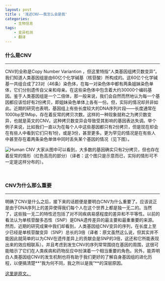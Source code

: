 ```yaml
---
layout: post
title : '浅述CNV——我怎么会是我'
categories:
    - 生物信息
tags:
    - 变异检测
    - 翻译
---
```


### 什么是CNV   
---
CNV的全称是Copy Number Variantion ，但这里特指“人类基因组拷贝数变异”。我们知道人类基因组是由60亿个化学碱基（核苷酸）所构成的。这60亿个化学碱基一共组合成了23对（46条）染色体，在每一对染色体中都有两条姐妹染色单体，它们分别遗传自父亲和母亲。在这些染色体中包含着大约30000个编码基因。鉴于人类基因组是一个二倍体，那一般来说，我们会自然而然地认为每一个基因都应该恰好有2份拷贝，即姐妹染色单体上各有一份。但，实际的情况却并非如此。近期的研究也表明，基因组上有些长度较大的DNA序列片段——长度通常在1000bp至1Mbp，存在着反常的拷贝次数。这样的一种现象就称之为拷贝数变异，也就是英文的CNV。这种拷贝数变异会导致受其影响的基因表达失调。举个例子来说，比如我们一直以为在每个人中这些基因都只有2份拷贝，但是现在却会在有些人中看到它们只有1份，或是3份，甚至更多。更为罕见的情况是在有些人中甚至存在着两条染色单体中同时丢失某个基因的情况（见下图）。

![Human CNV](http://blog-fungenomics-com.qiniudn.com/fg.2014-08-16-Figure.png)
大家从图中可以看到，大多数的基因确实只有2分拷贝，但也存在着反常的情形（红色高亮的部分）（译者：这个图只是示意而已，实际的情形可不一定是这样分布的）。

<br/>

### CNV为什么那么重要  
--- 
明确了CNV是什么之后，接下来的话题便是要明白CNV为什么重要了。应该说正是由于DNA序列上的差异使得我们每个人在这个世界上都是独一无二的。当然了，这些独一无二的特性还包括了对不同疾病易感程度的差异和不平等性。以前的看法认为单核苷酸多态性（SNP）是DNA遗传差异的最主要和最重重要的来源。然而，近期的研究成果中我们却看到，人类基因组CNV变异的序列，在长度上至少已经是单核苷酸变异（SNP）总长的3倍（译者：原文虽然这么说，但其实并不能因此就简单的以为CNV在遗传差异上的贡献会是SNP的3倍，这还和它所能表现出来的效应相联系）。并且考虑到发生CNV的序列常常围绕在基因的周围，这很可能暗示了它们在人类疾病和药物反应中扮演着一个相当重要的角色。另外，能弄明白人类基因组CNV的发生机制也将有助于我们更好的了解自身基因组的进化历程，以便搞清楚**“我为何不同，我之所以是我”**的深层原因。


[这里是原文。](http://www.gene-quantification.de/cnv-faq.pdf)
